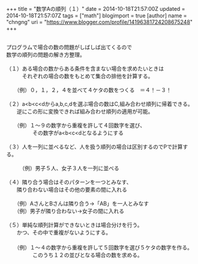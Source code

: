 +++
title = "数学Aの順列（１）"
date = 2014-10-18T21:57:00Z
updated = 2014-10-18T21:57:07Z
tags = ["math"]
blogimport = true 
[author]
	name = "chngng"
	uri = "https://www.blogger.com/profile/14196381724208675248"
+++

<div dir="ltr" style="text-align: left;" trbidi="on"><br />プログラムで場合の数の問題がしばしば出てくるので<br />数学の順列の問題の解き方整理。<br /><br />（１）ある場合の数からある条件を含まない場合を求めたいときは<br />　　　それぞれの場合の数をもとめて集合の排他を計算する。<br /><br />　　（例）０，１，２，４を並べて４ケタの数をつくる　＝４！－３！<br /><br />（２）a&lt;b&lt;c&lt;dからa,b,c,dを選ぶ場合の数はC,組み合わせ順列に帰着できる。<br />　　逆にこの形に変換できれば組み合わせ順列の適用が可能。<br /><br />　　（例）１～９の数字から重複を許して４回数字を選び、<br />　　　　　その数字がa&lt;b&lt;c&lt;dとなるようにする<br /><br />（３）人を一列に並べるなど、人を扱う順列の場合は区別するのでPで計算する。<br /><br />　　　（例）男子５人、女子３人を一列に並べる<br /><br />（４）隣り合う場合はそのパターンを一つとみなす、<br />　　隣り合わない場合はその他の要素の間に入れる<br /><br />　　（例）AさんとBさんは隣り合う→「AB」を一人とみなす<br />　　（例）男子が隣り合わない→女子の間に入れる<br /><br />（５）単純な順列計算ができないときは場合分けを行う。<br />　　かつ、その中で重複がないようにする。<br />　<br />　　（例）１～４の数字から重複を許して５回数字を選び５ケタの数字を作る。<br />　　　　　このうち１２の並びとなる場合の数を求める。<br /><br /></div>
